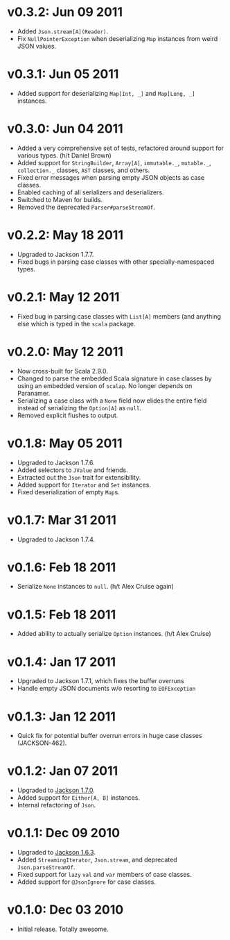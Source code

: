 v0.3.2: Jun 09 2011
===================

* Added `Json.stream[A](Reader)`.
* Fix `NullPointerException` when deserializing `Map` instances from weird JSON
  values.


v0.3.1: Jun 05 2011
===================

* Added support for deserializing `Map[Int, _]` and `Map[Long, _]` instances.


v0.3.0: Jun 04 2011
===================
* Added a very comprehensive set of tests, refactored around support for various
  types. (h/t Daniel Brown)
* Added support for `StringBuilder`, `Array[A]`, `immutable._`, `mutable._`,
  `collection._` classes, `AST` classes, and others.
* Fixed error messages when parsing empty JSON objects as case classes.
* Enabled caching of all serializers and deserializers.
* Switched to Maven for builds.
* Removed the deprecated `Parser#parseStreamOf`.


v0.2.2: May 18 2011
===================

* Upgraded to Jackson 1.7.7.
* Fixed bugs in parsing case classes with other specially-namespaced types.


v0.2.1: May 12 2011
===================

* Fixed bug in parsing case classes with `List[A]` members (and anything else
  which is typed in the `scala` package.


v0.2.0: May 12 2011
===================

* Now cross-built for Scala 2.9.0.
* Changed to parse the embedded Scala signature in case classes by using an
  embedded version of `scalap`. No longer depends on Paranamer.
* Serializing a case class with a `None` field now elides the entire field
  instead of serializing the `Option[A]` as `null`.
* Removed explicit flushes to output.


v0.1.8: May 05 2011
===================

* Upgraded to Jackson 1.7.6.
* Added selectors to `JValue` and friends.
* Extracted out the `Json` trait for extensibility.
* Added support for `Iterator` and `Set` instances.
* Fixed deserialization of empty `Map`s.


v0.1.7: Mar 31 2011
===================

* Upgraded to Jackson 1.7.4.


v0.1.6: Feb 18 2011
===================

* Serialize `None` instances to `null`. (h/t Alex Cruise again)


v0.1.5: Feb 18 2011
===================

* Added ability to actually serialize `Option` instances. (h/t Alex Cruise)


v0.1.4: Jan 17 2011
===================

* Upgraded to Jackson 1.7.1, which fixes the buffer overruns
* Handle empty JSON documents w/o resorting to `EOFException`


v0.1.3: Jan 12 2011
===================

* Quick fix for potential buffer overrun errors in huge case classes (JACKSON-462).


v0.1.2: Jan 07 2011
===================

* Upgraded to [Jackson 1.7.0](http://jackson.codehaus.org/1.7.0/release-notes/VERSION).
* Added support for `Either[A, B]` instances.
* Internal refactoring of `Json`.


v0.1.1: Dec 09 2010
===================

* Upgraded to [Jackson 1.6.3](http://jackson.codehaus.org/1.6.3/release-notes/VERSION).
* Added `StreamingIterator`, `Json.stream`, and deprecated `Json.parseStreamOf`.
* Fixed support for `lazy` `val` and `var` members of case classes.
* Added support for `@JsonIgnore` for case classes.


v0.1.0: Dec 03 2010
===================

* Initial release. Totally awesome.
